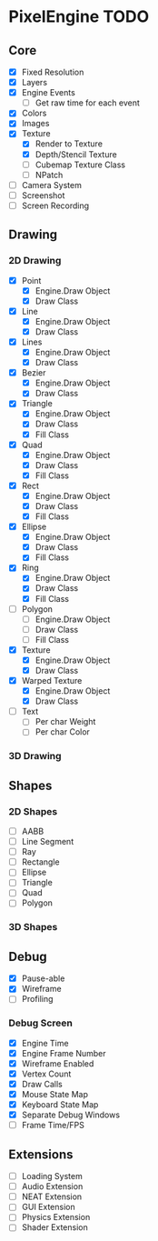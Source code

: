 # PixelEngine TODO

## Core

- [x] Fixed Resolution
- [x] Layers
- [x] Engine Events
  - [ ] Get raw time for each event
- [x] Colors
- [x] Images
- [x] Texture
  - [x] Render to Texture
  - [x] Depth/Stencil Texture
  - [ ] Cubemap Texture Class
  - [ ] NPatch
- [ ] Camera System
- [ ] Screenshot
- [ ] Screen Recording

## Drawing

### 2D Drawing

- [x] Point
    - [x] Engine.Draw Object
    - [x] Draw Class
- [x] Line
    - [x] Engine.Draw Object
    - [x] Draw Class
- [x] Lines
    - [x] Engine.Draw Object
    - [x] Draw Class
- [x] Bezier
    - [x] Engine.Draw Object
    - [x] Draw Class
- [x] Triangle
    - [x] Engine.Draw Object
    - [x] Draw Class
    - [x] Fill Class
- [x] Quad
    - [x] Engine.Draw Object
    - [x] Draw Class
    - [x] Fill Class
- [x] Rect
    - [x] Engine.Draw Object
    - [x] Draw Class
    - [x] Fill Class
- [x] Ellipse
    - [x] Engine.Draw Object
    - [x] Draw Class
    - [x] Fill Class
- [x] Ring
    - [x] Engine.Draw Object
    - [x] Draw Class
    - [x] Fill Class
- [ ] Polygon
    - [ ] Engine.Draw Object
    - [ ] Draw Class
    - [ ] Fill Class
- [x] Texture
    - [x] Engine.Draw Object
    - [x] Draw Class
- [x] Warped Texture
    - [x] Engine.Draw Object
    - [x] Draw Class
- [ ] Text
  - [ ] Per char Weight
  - [ ] Per char Color

### 3D Drawing

## Shapes

### 2D Shapes

- [ ] AABB
- [ ] Line Segment
- [ ] Ray
- [ ] Rectangle
- [ ] Ellipse
- [ ] Triangle
- [ ] Quad
- [ ] Polygon

### 3D Shapes

## Debug

- [x] Pause-able
- [x] Wireframe
- [ ] Profiling

### Debug Screen

- [x] Engine Time
- [x] Engine Frame Number
- [x] Wireframe Enabled
- [x] Vertex Count
- [x] Draw Calls
- [x] Mouse State Map
- [x] Keyboard State Map
- [x] Separate Debug Windows
- [ ] Frame Time/FPS

## Extensions

- [ ] Loading System
- [ ] Audio Extension
- [ ] NEAT Extension
- [ ] GUI Extension
- [ ] Physics Extension
- [ ] Shader Extension
